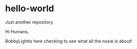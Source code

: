 # hello-world
Just another repository

Hi Humans,

BobbyLightts here checking to see what all the nosie is about!
